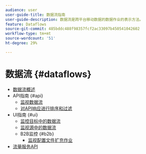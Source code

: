 ```yaml
---
audience: user
user-guide-title: 数据流指南
user-guide-description: 数据流是跨平台移动数据的数据作业的表示方法。
feature: Dataflows
source-git-commit: 485bddc488f98357fcf2ac33097b450541042602
workflow-type: tm+mt
source-wordcount: '51'
ht-degree: 29%

---
```



# 数据流 {#dataflows}

- [数据流概述](./home.md)
- API指南 {#api}
   - [监视数据流](./api/monitor.md)
   - [对API响应进行排序和过滤](./api/sort-and-filter.md)
- UI指南 {#ui}
   - [监控目标中的数据流](./ui/monitor-destinations.md)
   - [监视源中的数据流](./ui/monitor-sources.md)
   - B2B监控 {#b2b}
      - [监视配置文件扩充作业](./ui/b2b/monitor-profile-enrichment.md)
- [流量服务API](https://www.adobe.io/experience-platform-apis/references/flow-service/)
